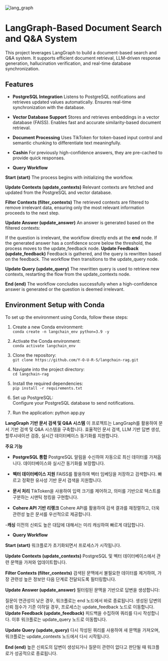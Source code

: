 ![lang_graph](https://github.com/user-attachments/assets/a5faee52-dd99-4c2d-9eb7-46d692b2891d)
# **LangGraph-Based Document Search and Q&A System**

This project leverages LangGraph to build a document-based search and Q&A system. It supports efficient document retrieval, LLM-driven response generation, hallucination verification, and real-time database synchronization.

## **Features**

- **PostgreSQL Integration**
  Listens to PostgreSQL notifications and retrieves updated values automatically. Ensures real-time synchronization with the database.

- **Vector Database Support**
  Stores and retrieves embeddings in a vector database (FAISS). Enables fast and accurate similarity-based document retrieval.

- **Document Processing**
  Uses TikToken for token-based input control and semantic chunking to differentiate text meaningfully.
  
- **Cashin**
  For previously high-confidence answers, they are pre-cached to provide quick responses.
  
- **Query Workflow**

 **Start (__start__)**
  The process begins with initializing the workflow.

 **Update Contexts (update_contexts)**
  Relevant contexts are fetched and updated from the PostgreSQL and vector database.

 **Filter Contexts (filter_contexts)**
  The retrieved contexts are filtered to remove irrelevant data, ensuring only the most relevant information proceeds to the next step.

 **Update Answer (update_answer)**
  An answer is generated based on the filtered contexts:

  If the question is irrelevant, the workflow directly ends at the __end__ node.
  If the generated answer has a confidence score below the threshold, the process moves to the update_feedback node.
 **Update Feedback (update_feedback)**
  Feedback is gathered, and the query is rewritten based on the feedback. The workflow then transitions to the update_query node.

 **Update Query (update_query)**
  The rewritten query is used to retrieve new contexts, restarting the flow from the update_contexts node.

 **End (__end__)**
  The workflow concludes successfully when a high-confidence answer is generated or the question is deemed irrelevant.

## **Environment Setup with Conda**

To set up the environment using Conda, follow these steps:

1. Create a new Conda environment:  
   `conda create -n langchain_env python=3.9 -y`

2. Activate the Conda environment:  
   `conda activate langchain_env`

3. Clone the repository:  
   `git clone https://github.com/Y-O-U-R-S/langchain-rag.git`

4. Navigate into the project directory:  
   `cd langchain-rag`

5. Install the required dependencies:  
   `pip install -r requirements.txt`

6. Set up PostgreSQL:  
   Configure your PostgreSQL database to send notifications.

7. Run the application:
     python app.py
   
**LangGraph 기반 문서 검색 및 Q&A 시스템**
이 프로젝트는 LangGraph를 활용하여 문서 기반 검색 및 Q&A 시스템을 구축합니다. 효율적인 문서 검색, LLM 기반 답변 생성, 할루시네이션 검증, 실시간 데이터베이스 동기화를 지원합니다.

**주요 기능**
- **PostgreSQL 통합**
  PostgreSQL 알림을 수신하여 자동으로 최신 데이터를 가져옵니다. 데이터베이스와 실시간 동기화를 보장합니다.

- **벡터 데이터베이스 지원**
  FAISS를 활용하여 벡터 임베딩을 저장하고 검색합니다. 빠르고 정확한 유사성 기반 문서 검색을 지원합니다.

- **문서 처리**
  TikToken을 사용하여 입력 크기를 제어하고, 의미를 기반으로 텍스트를 구분하는 시맨틱 청킹을 구현합니다.

- **Cohere API 기반 리랭크**
  Cohere API를 활용하여 검색 결과를 재정렬하고, 더욱 관련성 높은 문서를 우선적으로 제공합니다.
  
-**캐싱**
  이전의 신뢰도 높은 대답에 대해서는 미리 캐싱하여 빠르게 대답합니다.
  
- **Query Workflow**

 **Start (__start__)**
  워크플로가 초기화되면서 프로세스가 시작됩니다.

**Update Contexts (update_contexts)**
  PostgreSQL 및 벡터 데이터베이스에서 관련 문맥을 가져와 업데이트합니다.

**Filter Contexts (filter_contexts)**
  검색된 문맥에서 불필요한 데이터를 제거하여, 가장 관련성 높은 정보만 다음 단계로 전달되도록 필터링합니다.

**Update Answer (update_answer)**
  필터링된 문맥을 기반으로 답변을 생성합니다:

  질문이 연관성이 낮은 경우, 워크플로는 end 노드에서 바로 종료됩니다.
  생성된 답변의 신뢰 점수가 기준 이하일 경우, 프로세스는 update_feedback 노드로 이동합니다.
**Update Feedback (update_feedback)**
  피드백을 수집하여 쿼리를 다시 작성합니다. 이후 워크플로는 update_query 노드로 이동합니다.

**Update Query (update_query)**
  다시 작성된 쿼리를 사용하여 새 문맥을 가져오며, 워크플로는 update_contexts 노드에서 다시 시작됩니다.
  
**End (__end__)**
  높은 신뢰도의 답변이 생성되거나 질문이 관련이 없다고 판단될 때 워크플로가 성공적으로 종료됩니다.
